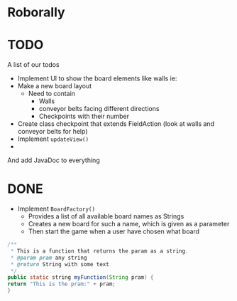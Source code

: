 # Roborally

# TODO
A list of our todos
* Implement UI to show the board elements like walls ie: 
* Make a new board layout
  * Need to contain
    * Walls
    * conveyor belts facing different directions
    * Checkpoints with their number
* Create class checkpoint that extends FieldAction (look at walls and conveyor belts for help)
* Implement `updateView()`
* 

And add JavaDoc to everything

# DONE
* Implement `BoardFactory()`
  * Provides a list of all available board names as Strings
  * Creates a new board for such a name, which is given as a parameter
  * Then start the game when a user have chosen what board
```java
/**
 * This is a function that returns the param as a string.
 * @param pram any string
 * @return String with some text
 */
public static string myFunction(String pram) {
return "This is the pram:" + pram;
}
```